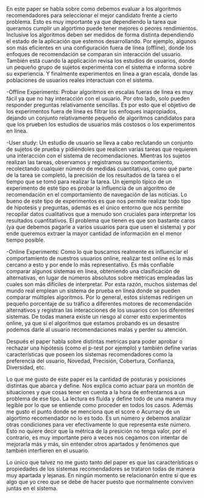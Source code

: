 En este paper se habla sobre como debemos evaluar a los algoritmos recomendadores para seleccionar el mejor candidato frente a cierto problema. Esto es muy importante ya que dependiendo la tarea que queramos cumplir un algortimo puede tener mejores o peores rendimientos. Inclusive los algoritmos deben ser medidos de forma distinta dependiendo el estado de la aplicación que estemos desarrollando. Por ejemplo, algunos son más eficientes en una configuración fuera de línea (offline), donde los enfoques de recomendación se comparan sin interacción del usuario. También está cuando la applicación revisa los estudios de usuarios, donde un pequeño grupo de sujetos experimenta con el sistema e informa sobre su experiencia. Y finalmente experimentos en línea a gran escala, donde las poblaciones de usuarios reales interactuan con el sistema.

-Offline Experiments:
 Probar algoritmos en escalas fueras de linea es muy fácil ya que no hay interacción con el usuario. Por otro lado, solo pueden responder preguntas relativamente sencillas. Es por esto que el objetivo de los experimentos fuera de línea es filtrar los enfoques inapropiados, dejando un conjunto relativamente pequeño de algoritmos candidatos para que los prueben los estudios de usuarios más costosos o los experimentos en línea.

 -User study:
 Un estudio de usuario se lleva a cabo reclutando un conjunto de sujetos de prueba y pidiéndoles que realicen varias tareas que requieren una interacción con el sistema de recomendaciones. Mientras los sujetos realizan las tareas, observamos y registramos su comportamiento, recolectando cualquier número de medidas cuantitativas, como qué parte de la tarea se completó, la precisión de los resultados de la tarea o el tiempo que se tomó para realizar la tarea. Un ejemplo típico de un experimento de este tipo es probar la influencia de un algoritmo de recomendación en el comportamiento de navegación de las noticias. Lo bueno de este tipo de experimentos es que nos permite realizar todo tipo de hipotesis y preguntas, además es el único entorno que nos permite recopilar datos cualitativos que a menudo son cruciales para interpretar los resultados cuantitativos. El problema que tienen es que son bastante caros (ya que debemos pagarle a varios usuarios para que usen el sistema) y por ende queremos extraer la mayor cantidad de información en el menor tiempo posible.

-Online Experiments:
Como lo que buscamos realmente es influenciar el comportamiento de nuestros usuarios online, realizar test online es lo más cercano a esto y por ende lo más representativo.
Es más confiable comparar algunos sistemas en línea, obteniendo una clasificación de alternativas, en lugar de números absolutos sobre métricas empleadas las cuales son más difíciles de interpretar.
Por esta razón, muchos sistemas del mundo real emplean un sistema de prueba en línea donde se pueden comparar múltiples algoritmos. Por lo general, estos sistemas redirigen un pequeño porcentaje de su tráfico a diferentes motores de recomendación alternativos y registran las interacciones de los usuarios con los diferentes sistemas. De todas manera existe un riesgo al correr esto experimentos online, ya que si el algoritmos que estamos probando es un desastre podemos darle al usuario recomendaciones malas y perder su atención.

Después el paper habla sobre distintas metricas para poder aprobar o rechazar una hipótesis (como el p-test por ejemplo) y también define varias características que poseen los sistemas recomendadores como la preferencia del usuario, Novedad, Precisión, Cobertura, Confianza, Diversidad, etc. 

Lo que me gusto de este paper es la cantidad de posturas y posiciones distintas que abarca y define. Nos explica como actuar para un montón de situaciones y que cosas tener en cuenta a la hora de enfrentarnos a un problema de ese tipo. La lectura es fluida y define todo de una manera muy legible por lo que se entiende como proceder en todos los casos. Además me gusto el punto donde se menciona que el score o Acurracy de un algortimo recomendador no lo es todo. Es un número y debemos analizar otras condiciones para ver efectivamente lo que representa este número. Esto no quiere decir que la métrica de la presición no tenga valor, por el contrario, es muy importante pero a veces nos cegamos con intentar de mejorarla más y más, sin entender otros apartados y fenómenos que también interfieren en el usuario.

Lo único que talvez no me gusto tanto del paper es que las características o propiedades de los sistemas recomendadores se trataron todas de manera muy apartada y lejanas. En ningún momento se relacionarón entre sí que es algo que yo creo que se debe de hacer puesto que normalmente conviven juntas en el sistema. 

